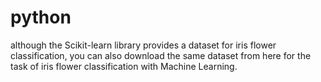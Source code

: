 # python
although the Scikit-learn library provides a dataset for iris flower classification, you can also download the same dataset from here for the task of iris flower classification with Machine Learning. 
